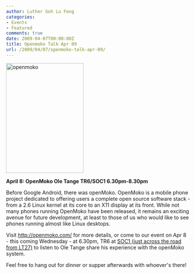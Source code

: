 ```yaml
---
author: Luther Goh Lu Feng
categories:
- Events
- Featured
comments: true
date: 2009-04-07T00:00:00Z
title: Openmoko Talk Apr 09
url: /2009/04/07/openmoko-talk-apr-09/
---
```


<a href="/img/2009/04/openmoko.jpg"><img src="/img/2009/04/openmoko.jpg" alt="openmoko" title="openmoko" width="212" height="300" class="aligncenter size-medium wp-image-470" /></a>

<strong>April 8:
OpenMoko
Ole Tange
TR6/SOC1
6.30pm-8.30pm</strong>

Before Google Android, there was openMoko. OpenMoko is a mobile phone project dedicated to offering users a complete open source software stack - from a 2.6 Linux kernel at its core to an X11 display at its front. While not many phones running OpenMoko have been released, it remains an exciting avenue for future development, at least to those of us who would like to see phones running almost like Linux desktops.

Visit <a href="http://openmoko.com/">http://openmoko.com/</a> for more details, or come to our event on Apr 8 - this coming Wednesday - at 6.30pm, TR6 at <a href="http://linuxnus.org/locate-us/">SOC1 (just across the road from LT27)</a> to listen to Ole Tange share his experience with the openMoko system.

Feel free to hang out for dinner or supper afterwards with whoever's there!
